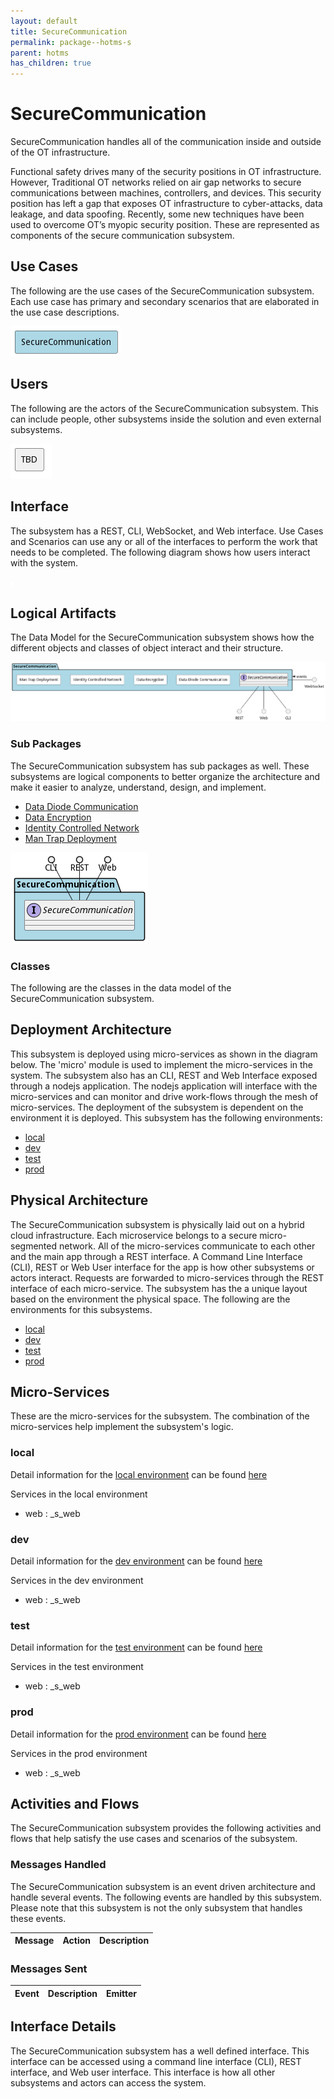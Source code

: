 ```yaml
---
layout: default
title: SecureCommunication
permalink: package--hotms-s
parent: hotms
has_children: true
---
```


# SecureCommunication

SecureCommunication handles all of the communication inside and outside of the OT infrastructure.

Functional safety drives many of the security positions in OT infrastructure. However, Traditional OT networks relied on
air gap networks to secure communications between machines, controllers, and devices. This security position has left a
gap that exposes OT infrastructure to cyber-attacks, data leakage, and data spoofing. Recently, some new techniques have
been used to overcome OT’s myopic security position. These are represented as components of the secure communication
subsystem.


## Use Cases

The following are the use cases of the SecureCommunication subsystem. Each use case has primary and secondary scenarios
that are elaborated in the use case descriptions.



![UseCase Diagram](./usecases.png)

## Users

The following are the actors of the SecureCommunication subsystem. This can include people, other subsystems
inside the solution and even external subsystems.



![User Interaction](./userinteraction.png)

## Interface

The subsystem has a REST, CLI, WebSocket, and Web interface. Use Cases and Scenarios can use any or all
of the interfaces to perform the work that needs to be completed. The following  diagram shows how
users interact with the system.

![Scenario Mappings Diagram](./scenariomapping.png)



## Logical Artifacts

The Data Model for the  SecureCommunication subsystem shows how the different objects and classes of object interact
and their structure.

![Sub Package Diagram](./subpackage.png)

### Sub Packages

The SecureCommunication subsystem has sub packages as well. These subsystems are logical components to better
organize the architecture and make it easier to analyze, understand, design, and implement.

* [Data Diode Communication](package--hotms-s-ddc)
* [Data Encryption](package--hotms-s-de)
* [Identity Controlled Network](package--hotms-s-icn)
* [Man Trap Deployment](package--hotms-s-mtd)


![Logical Diagram](./logical.png)

### Classes

The following are the classes in the data model of the SecureCommunication subsystem.




## Deployment Architecture

This subsystem is deployed using micro-services as shown in the diagram below. The 'micro' module is
used to implement the micro-services in the system. The subsystem also has an CLI, REST and Web Interface
exposed through a nodejs application. The nodejs application will interface with the micro-services and
can monitor and drive work-flows through the mesh of micro-services. The deployment of the subsystem is
dependent on the environment it is deployed. This subsystem has the following environments:
* [local](environment--hotms-s-local)
* [dev](environment--hotms-s-dev)
* [test](environment--hotms-s-test)
* [prod](environment--hotms-s-prod)



## Physical Architecture

The SecureCommunication subsystem is physically laid out on a hybrid cloud infrastructure. Each microservice belongs
to a secure micro-segmented network. All of the micro-services communicate to each other and the main app through a
REST interface. A Command Line Interface (CLI), REST or Web User interface for the app is how other subsystems or actors
interact. Requests are forwarded to micro-services through the REST interface of each micro-service. The subsystem has
the a unique layout based on the environment the physical space. The following are the environments for this
subsystems.
* [local](environment--hotms-s-local)
* [dev](environment--hotms-s-dev)
* [test](environment--hotms-s-test)
* [prod](environment--hotms-s-prod)


## Micro-Services

These are the micro-services for the subsystem. The combination of the micro-services help implement
the subsystem's logic.


### local

Detail information for the [local environment](environment--hotms-s-local)
can be found [here](environment--hotms-s-local)

Services in the local environment

* web : _s_web


### dev

Detail information for the [dev environment](environment--hotms-s-dev)
can be found [here](environment--hotms-s-dev)

Services in the dev environment

* web : _s_web


### test

Detail information for the [test environment](environment--hotms-s-test)
can be found [here](environment--hotms-s-test)

Services in the test environment

* web : _s_web


### prod

Detail information for the [prod environment](environment--hotms-s-prod)
can be found [here](environment--hotms-s-prod)

Services in the prod environment

* web : _s_web


## Activities and Flows
The SecureCommunication subsystem provides the following activities and flows that help satisfy the use
cases and scenarios of the subsystem.


### Messages Handled

The SecureCommunication subsystem is an event driven architecture and handle several events. The following
events are handled by this subsystem. Please note that this subsystem is not the only subsystem that handles
these events.

| Message | Action | Description |
| --- | --- | --- |



### Messages Sent

| Event | Description | Emitter |
|-------|-------------|---------|



## Interface Details
The SecureCommunication subsystem has a well defined interface. This interface can be accessed using a
command line interface (CLI), REST interface, and Web user interface. This interface is how all other
subsystems and actors can access the system.


